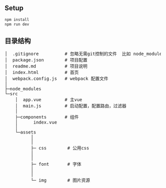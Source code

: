 ## Setup
``` bash
npm install
npm run dev
```

## 目录结构
<pre>
│  .gitignore          # 忽略无需git控制的文件  比如 node_modules
│  package.json        # 项目配置
│  readme.md           # 项目说明
│  index.html          # 首页
│  webpack.config.js   # webpack 配置文件
│
├─node_modules
└─src
    │  app.vue         # 主vue
    │  main.js         # 启动配置，配置路由，过滤器
    │
    ├─components       # 组件
    │      index.vue
    │
    └─assets             
          │            
	      │
	      ├─ css 		# 公用css
    	  │
    	  │
    	  ├─ font 		# 字体
    	  │
    	  │
    	  └─ img 		# 图片资源
</pre>